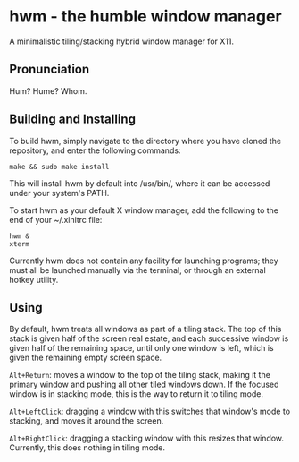 # hwm - the humble window manager
A minimalistic tiling/stacking hybrid window manager for X11.

## Pronunciation
Hum? Hume? Whom.

## Building and Installing
To build hwm, simply navigate to the directory where you have cloned the repository, and enter the following commands:

```
make && sudo make install
```

This will install hwm by default into /usr/bin/, where it can be accessed under your system's PATH.

To start hwm as your default X window manager, add the following to the end of your ~/.xinitrc file:

```
hwm &
xterm
```

Currently hwm does not contain any facility for launching programs; they must all be launched manually via the terminal, or through an external hotkey utility.

## Using

By default, hwm treats all windows as part of a tiling stack. The top of this stack is given half of the screen real estate, and each successive window is given half of the remaining space, until only one window is left, which is given the remaining empty screen space.

`Alt+Return`: moves a window to the top of the tiling stack, making it the primary window and pushing all other tiled windows down. If the focused window is in stacking mode, this is the way to return it to tiling mode.

`Alt+LeftClick`: dragging a window with this switches that window's mode to stacking, and moves it around the screen.

`Alt+RightClick`: dragging a stacking window with this resizes that window. Currently, this does nothing in tiling mode.
